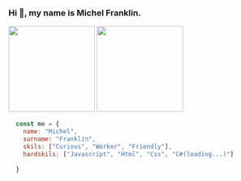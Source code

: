 
### Hi 👋, my name is Michel Franklin. 
<div>
  <img height="170em" src="https://github-readme-stats.vercel.app/api?username=michelfranklin81&show_icons=true&theme=algolia&include_all_commits=true&count_private=true"/>
  <img height="170em" src="https://github-readme-stats.vercel.app/api/top-langs/?username=michelfranklin81&layout=compact&langs_count=7&theme=algolia"/>
</div>

```javascript
  const me = {
    name: "Michel",
    surname: "Franklin",
    skils: ["Curious", "Worker", "Friendly"],
    hardskils: ["Javascript", "Html", "Css", "C#(loading...)"]
    
  }
```
